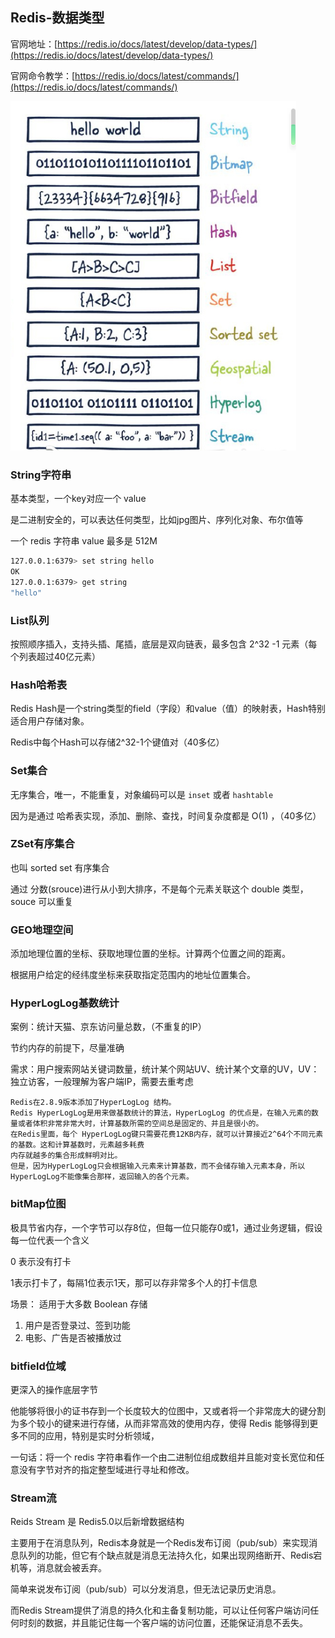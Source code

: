 ## Redis-数据类型

官网地址：[https://redis.io/docs/latest/develop/data-types/](https://redis.io/docs/latest/develop/data-types/)

官网命令教学：[https://redis.io/docs/latest/commands/](https://redis.io/docs/latest/commands/)

![2.10大数据类型图示.png](images/1.3%E3%80%8110%E5%A4%A7%E6%95%B0%E6%8D%AE%E7%B1%BB%E5%9E%8B/2.10%E5%A4%A7%E6%95%B0%E6%8D%AE%E7%B1%BB%E5%9E%8B%E5%9B%BE%E7%A4%BA.png)

### String字符串

基本类型，一个key对应一个 value

是二进制安全的，可以表达任何类型，比如jpg图片、序列化对象、布尔值等

一个 redis 字符串 value 最多是 512M

```sh
127.0.0.1:6379> set string hello
OK
127.0.0.1:6379> get string
"hello"
```



### List队列

按照顺序插入，支持头插、尾插，底层是双向链表，最多包含 2^32 -1 元素（每个列表超过40亿元素）



### Hash哈希表

Redis Hash是一个string类型的field（字段）和value（值）的映射表，Hash特别适合用户存储对象。

Redis中每个Hash可以存储2^32-1个键值对（40多亿）



### Set集合

无序集合，唯一，不能重复，对象编码可以是 `inset` 或者 `hashtable`

因为是通过 哈希表实现，添加、删除、查找，时间复杂度都是 O(1) ，（40多亿）



### ZSet有序集合

也叫 sorted set 有序集合

通过 分数(srouce)进行从小到大排序，不是每个元素关联这个 double 类型，souce 可以重复



### GEO地理空间

添加地理位置的坐标、获取地理位置的坐标。计算两个位置之间的距离。

根据用户给定的经纬度坐标来获取指定范围内的地址位置集合。



### HyperLogLog基数统计

案例：统计天猫、京东访问量总数，（不重复的IP）

节约内存的前提下，尽量准确

需求：用户搜索网站关键词数量，统计某个网站UV、统计某个文章的UV，UV：独立访客，一般理解为客户端IP，需要去重考虑

```
Redis在2.8.9版本添加了HyperLogLog 结构。
Redis HyperLogLog是用来做基数统计的算法，HyperLogLog 的优点是，在输入元素的数量或者体积非常非常大时，计算基数所需的空间总是固定的、并且是很小的。
在Redis里面，每个 HyperLogLog键只需要花费12KB内存，就可以计算接近2^64个不同元素的基数。这和计算基数时，元素越多耗费
内存就越多的集合形成鲜明对比。
但是，因为HyperLogLog只会根据输入元素来计算基数，而不会储存输入元素本身，所以HyperLogLog不能像集合那样，返回输入的各个元素。
```



### bitMap位图

极具节省内存，一个字节可以存8位，但每一位只能存0或1，通过业务逻辑，假设每一位代表一个含义

0 表示没有打卡

1表示打卡了，每隔1位表示1天，那可以存非常多个人的打卡信息

场景： 适用于大多数 Boolean 存储
1. 用户是否登录过、签到功能
2. 电影、广告是否被播放过




### bitfield位域

更深入的操作底层字节

他能够将很小的证书存到一个长度较大的位图中，又或者将一个非常庞大的键分割为多个较小的键来进行存储，从而非常高效的使用内存，使得 Redis 能够得到更多不同的应用，特别是实时分析领域，

一句话：将一个 redis 字符串看作一个由二进制位组成数组并且能对变长宽位和任意没有字节对齐的指定整型域进行寻址和修改。


### Stream流

Reids Stream 是 Redis5.0以后新增数据结构

主要用于在消息队列，Redis本身就是一个Redis发布订阅（pub/sub）来实现消息队列的功能，但它有个缺点就是消息无法持久化，如果出现网络断开、Redis宕机等，消息就会被丢弃。

简单来说发布订阅（pub/sub）可以分发消息，但无法记录历史消息。

而Redis Stream提供了消息的持久化和主备复制功能，可以让任何客户端访问任何时刻的数据，并且能记住每一个客户端的访问位置，还能保证消息不丢失。